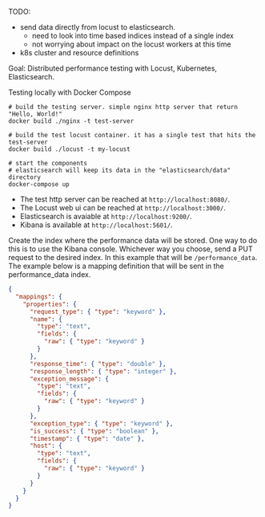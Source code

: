TODO:
- send data directly from locust to elasticsearch.
  - need to look into time based indices instead of a single index
  - not worrying about impact on the locust workers at this time
- k8s cluster and resource definitions

Goal: Distributed performance testing with Locust, Kubernetes, Elasticsearch.

Testing locally with Docker Compose
```
# build the testing server. simple nginx http server that return "Hello, World!"
docker build ./nginx -t test-server

# build the test locust container. it has a single test that hits the test-server
docker build ./locust -t my-locust

# start the components
# elasticsearch will keep its data in the "elasticsearch/data" directory
docker-compose up
```

- The test http server can be reached at `http://localhost:8080/`.
- The Locust web ui can be reached at `http://localhost:3000/`.
- Elasticsearch is avaiable at `http://localhost:9200/`.
- Kibana is available at `http://localhost:5601/`.

Create the index where the performance data will be stored. One way to do this is to use the Kibana console.
Whichever way you choose, send a PUT request to the desired index. In this example that will be `/performance_data`.
The example below is a mapping definition that will be sent in the performance_data index.
```json
{
  "mappings": {
    "properties": {
      "request_type": { "type": "keyword" },
      "name": {
        "type": "text",
        "fields": {
          "raw": { "type": "keyword" }
        }
      },
      "response_time": { "type": "double" },
      "response_length": { "type": "integer" },
      "exception_message": {
        "type": "text",
        "fields": {
          "raw": { "type": "keyword" }
        }
      },
      "exception_type": { "type": "keyword" },
      "is_success": { "type": "boolean" },
      "timestamp": { "type": "date" },
      "host": {
        "type": "text",
        "fields": {
          "raw": { "type": "keyword" }
        }
      }
    }
  }
}
```
